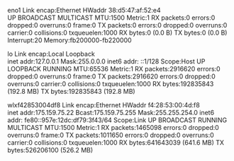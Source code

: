 eno1      Link encap:Ethernet  HWaddr 38:d5:47:af:52:e4  
          UP BROADCAST MULTICAST  MTU:1500  Metric:1
          RX packets:0 errors:0 dropped:0 overruns:0 frame:0
          TX packets:0 errors:0 dropped:0 overruns:0 carrier:0
          collisions:0 txqueuelen:1000 
          RX bytes:0 (0.0 B)  TX bytes:0 (0.0 B)
          Interrupt:20 Memory:fb200000-fb220000 

lo        Link encap:Local Loopback  
          inet addr:127.0.0.1  Mask:255.0.0.0
          inet6 addr: ::1/128 Scope:Host
          UP LOOPBACK RUNNING  MTU:65536  Metric:1
          RX packets:2916620 errors:0 dropped:0 overruns:0 frame:0
          TX packets:2916620 errors:0 dropped:0 overruns:0 carrier:0
          collisions:0 txqueuelen:1000 
          RX bytes:192835843 (192.8 MB)  TX bytes:192835843 (192.8 MB)

wlxf42853004df8 Link encap:Ethernet  HWaddr f4:28:53:00:4d:f8  
          inet addr:175.159.75.22  Bcast:175.159.75.255  Mask:255.255.254.0
          inet6 addr: fe80::957e:12dc:df79:3f43/64 Scope:Link
          UP BROADCAST RUNNING MULTICAST  MTU:1500  Metric:1
          RX packets:1465098 errors:0 dropped:0 overruns:0 frame:0
          TX packets:1011650 errors:0 dropped:0 overruns:0 carrier:0
          collisions:0 txqueuelen:1000 
          RX bytes:641643039 (641.6 MB)  TX bytes:526206100 (526.2 MB)

